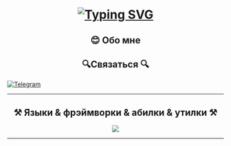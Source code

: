 <h1 align="center">
  <a align="center" href="https://git.io/typing-svg"><img src="https://readme-typing-svg.demolab.com?font=Kablammo&weight=700&size=32&pause=2000&color=7A31F7&width=435&lines=%D0%A2%D1%80%D0%B8%D1%84%D0%BE%D0%BD%D0%BE%D0%B2+%D0%A1%D0%B5%D1%80%D0%B3%D0%B5%D0%B9" alt="Typing SVG" /></a>
</h1>
<h2 align="center"> 😊 Обо мне</h2>
<p>

</p>
<h2 align="center">🔍Связаться 🔍</h2>
<p>
  <a href="https://t.me/Parsefal_T" target="_blank">
    <img src="https://img.shields.io/badge/Telegram-2CA5E0?style=for-the-badge&logo=telegram&logoColor=orange&logoSize=amd&labelColor=black&color=black
    " alt="Telegram">
  </a>
</p>
<hr>
<h2 align="center">⚒️ Языки & фрэймворки & абилки & утилки ⚒️</h2>
<p align="center">
  <a href="https://skillicons.dev">
    <img src="https://skillicons.dev/icons?i=git,js,ts,react,css,html,vim,npm,tailwind,figma,nodejs,prisma,docker" />
  </a>
</p>
<hr>
<!-- nextjs postgresql -->
